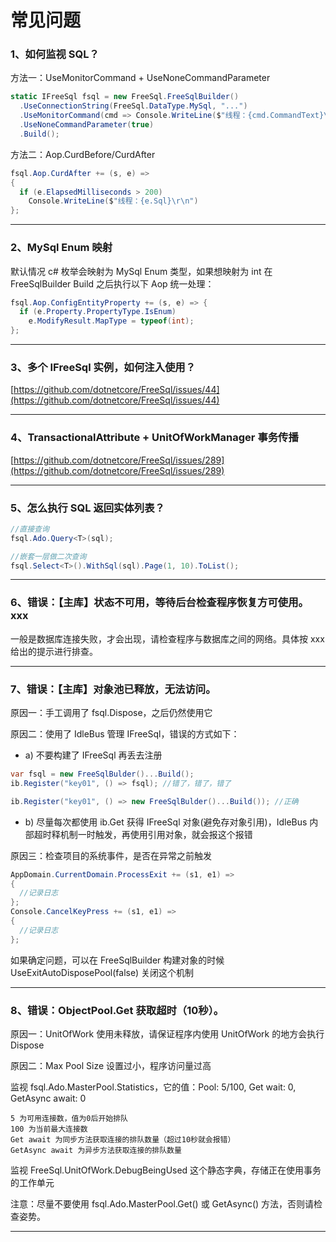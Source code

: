 # 常见问题

### 1、如何监视 SQL？

方法一：UseMonitorCommand + UseNoneCommandParameter
```csharp
static IFreeSql fsql = new FreeSql.FreeSqlBuilder()
  .UseConnectionString(FreeSql.DataType.MySql, "...")
  .UseMonitorCommand(cmd => Console.WriteLine($"线程：{cmd.CommandText}\r\n"))
  .UseNoneCommandParameter(true)
  .Build();
```

方法二：Aop.CurdBefore/CurdAfter
```csharp
fsql.Aop.CurdAfter += (s, e) =>
{
  if (e.ElapsedMilliseconds > 200)
    Console.WriteLine($"线程：{e.Sql}\r\n")
};
```
---

### 2、MySql Enum 映射

默认情况 c# 枚举会映射为 MySql Enum 类型，如果想映射为 int 在 FreeSqlBuilder Build 之后执行以下 Aop 统一处理：
```csharp
fsql.Aop.ConfigEntityProperty += (s, e) => {
  if (e.Property.PropertyType.IsEnum)
    e.ModifyResult.MapType = typeof(int);
};
```
---

### 3、多个 IFreeSql 实例，如何注入使用？

[https://github.com/dotnetcore/FreeSql/issues/44](https://github.com/dotnetcore/FreeSql/issues/44)

---

### 4、TransactionalAttribute + UnitOfWorkManager 事务传播

[https://github.com/dotnetcore/FreeSql/issues/289](https://github.com/dotnetcore/FreeSql/issues/289)

---

### 5、怎么执行 SQL 返回实体列表？

```csharp
//直接查询
fsql.Ado.Query<T>(sql);

//嵌套一层做二次查询
fsql.Select<T>().WithSql(sql).Page(1, 10).ToList();
```

---

### 6、错误：【主库】状态不可用，等待后台检查程序恢复方可使用。xxx

一般是数据库连接失败，才会出现，请检查程序与数据库之间的网络。具体按 xxx 给出的提示进行排查。

---


### 7、错误：【主库】对象池已释放，无法访问。

原因一：手工调用了 fsql.Dispose，之后仍然使用它

原因二：使用了 IdleBus 管理 IFreeSql，错误的方式如下：

- a) 不要构建了 IFreeSql 再丢去注册

```c#
var fsql = new FreeSqlBulder()...Build();
ib.Register("key01", () => fsql); //错了，错了，错了

ib.Register("key01", () => new FreeSqlBulder()...Build()); //正确
```

- b) 尽量每次都使用 ib.Get 获得 IFreeSql 对象(避免存对象引用)，IdleBus 内部超时释机制一时触发，再使用引用对象，就会报这个报错

原因三：检查项目的系统事件，是否在异常之前触发

```c#
AppDomain.CurrentDomain.ProcessExit += (s1, e1) =>
{
  //记录日志
};
Console.CancelKeyPress += (s1, e1) =>
{
  //记录日志  
};
```

如果确定问题，可以在 FreeSqlBuilder 构建对象的时候 UseExitAutoDisposePool(false) 关闭这个机制

---

### 8、错误：ObjectPool.Get 获取超时（10秒）。

原因一：UnitOfWork 使用未释放，请保证程序内使用 UnitOfWork 的地方会执行 Dispose

原因二：Max Pool Size 设置过小，程序访问量过高

监视 fsql.Ado.MasterPool.Statistics，它的值：Pool: 5/100, Get wait: 0, GetAsync await: 0

```
5 为可用连接数，值为0后开始排队
100 为当前最大连接数
Get await 为同步方法获取连接的排队数量（超过10秒就会报错）
GetAsync await 为异步方法获取连接的排队数量
```
  
监视 FreeSql.UnitOfWork.DebugBeingUsed 这个静态字典，存储正在使用事务的工作单元

注意：尽量不要使用 fsql.Ado.MasterPool.Get() 或 GetAsync() 方法，否则请检查姿势。

---